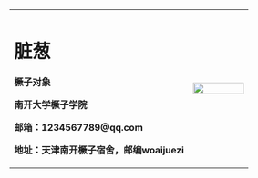 <table border="0">
  <tr>
    <td width="75%">
      <h1>脏葱</h1>
      <p><b>橛子对象</b></p>
      <p><b>南开大学橛子学院</b></p>
      <p><b>邮箱：1234567789@qq.com</b></p>
      <p><b>地址：天津南开橛子宿舍，邮编woaijuezi</b></p>
    </td>
    <td width="25%">
      <img src="/zhengjianzhao.jpg" width="100%">     
    </td>
  </tr>
</table>
